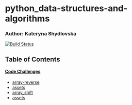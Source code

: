 # python_data-structures-and-algorithms

### Author: Kateryna Shydlovska

[![Build Status](https://www.travis-ci.com/alvian-401-advanced-javascript/data-structures-and-algorithms.svg?branch=master)](https://www.travis-ci.com/alvian-401-advanced-javascript/data-structures-and-algorithms)

## Table of Contents

#### [Code Challenges](https://github.com/KaterynaShydlovska/python_data-structures-and-algorithms)

   * [array-reverse](https://github.com/KaterynaShydlovska/python_data-structures-and-algorithms/blob/array-reverse/array_reverse/array_reverse.py)
   * [assets](https://github.com/KaterynaShydlovska/python_data-structures-and-algorithms/blob/array-reverse/assets/array-reverse.jpg)
   * [array_shift](https://github.com/KaterynaShydlovska/python_data-structures-and-algorithms/blob/master/array_shift/array_shift.py)
   * [assets](https://github.com/KaterynaShydlovska/python_data-structures-and-algorithms/blob/master/assets/array_shift.jpg)
